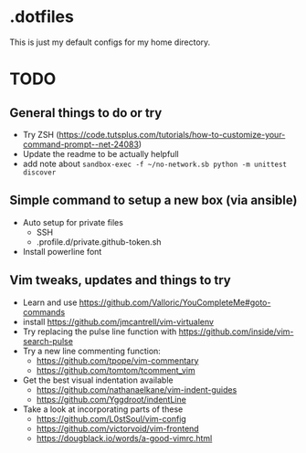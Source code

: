 # .dotfiles

This is just my default configs for my home directory.

# TODO

## General things to do or try

* Try ZSH (https://code.tutsplus.com/tutorials/how-to-customize-your-command-prompt--net-24083)
* Update the readme to be actually helpfull
* add note about `sandbox-exec -f ~/no-network.sb python -m unittest discover`

## Simple command to setup a new box (via ansible)

* Auto setup for private files
    * SSH
    * .profile.d/private.github-token.sh
* Install powerline font

## Vim tweaks, updates and things to try

* Learn and use https://github.com/Valloric/YouCompleteMe#goto-commands
* install https://github.com/jmcantrell/vim-virtualenv
* Try replacing the pulse line function with https://github.com/inside/vim-search-pulse
* Try a new line commenting function:
    * https://github.com/tpope/vim-commentary
    * https://github.com/tomtom/tcomment_vim
* Get the best visual indentation available
    * https://github.com/nathanaelkane/vim-indent-guides
    * https://github.com/Yggdroot/indentLine
* Take a look at incorporating parts of these
    * https://github.com/L0stSoul/vim-config
    * https://github.com/victorvoid/vim-frontend
    * https://dougblack.io/words/a-good-vimrc.html
